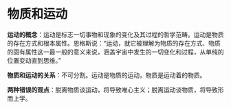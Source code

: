 # 物质和运动

**运动的概念**：运动是标志一切事物和现象的变化及其过程的哲学范畴。运动是物质的存在方式和根本属性。恩格斯说：“运动，就它被理解为物质的存在方式、物质的固有属性这一最一般的意义来说，涵盖宇宙中发生的一切变化和过程，从单纯的位置变动直到思维。”

**物质和运动的关系**：不可分割。运动是物质的运动，物质是运动着的物质。

**两种错误的观点**：脱离物质谈运动，将导致唯心主义；脱离运动谈物质，将导致形而上学。